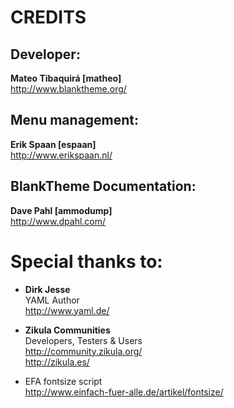 
# CREDITS

## Developer:
**Mateo Tibaquirá [matheo]**  
http://www.blanktheme.org/

## Menu management:
**Erik Spaan [espaan]**  
http://www.erikspaan.nl/

## BlankTheme Documentation:
**Dave Pahl [ammodump]**  
http://www.dpahl.com/


# Special thanks to:

* **Dirk Jesse**  
  YAML Author  
  http://www.yaml.de/

* **Zikula Communities**  
  Developers, Testers & Users  
  http://community.zikula.org/  
  http://zikula.es/

* EFA fontsize script  
  http://www.einfach-fuer-alle.de/artikel/fontsize/
